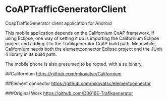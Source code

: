 CoAPTrafficGeneratorClient
==========================

CoapTrafficGenerator client application for Android


This mobile application depends on the Californium CoAP framework.
If using Eclipse, one way of setting it up is importing the Californium Eclipse project and adding it to the Trafikgenerator CoAP build path. Meanwhile, Californium needs both the elementconnector Eclipse project and the JUnit 4 library in its build path.

The mobile phone is also presumed to be rooted, with a su binary.

##Californium
https://github.com/mkovatsc/Californium 

##Element connector
https://github.com/mkovatsc/elementconnector 


###Original Work
https://github.com/D0016E-Trafikgenerator 
